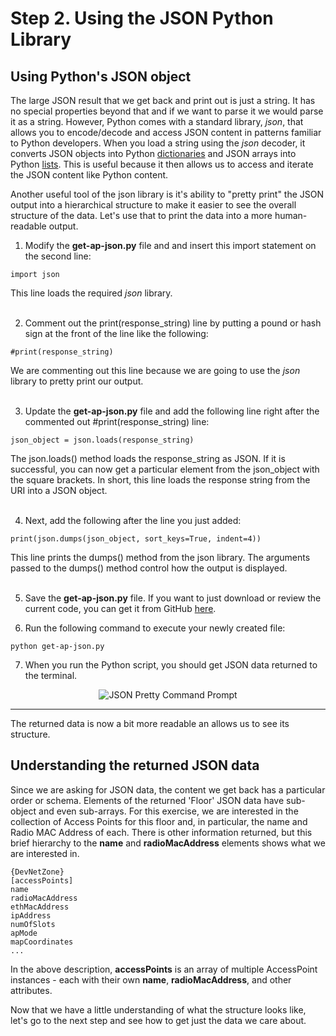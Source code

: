 # Step 2\. Using the JSON Python Library

## Using Python's JSON object

The large JSON result that we get back and print out is just a string. It has no special properties beyond that and if we want to parse it we would parse it as a string. However, Python comes with a standard library, _json_, that allows you to encode/decode and access JSON content in patterns familiar to Python developers. When you load a string using the _json_ decoder, it converts JSON objects into Python [dictionaries](https://docs.python.org/3.4/reference/expressions.html#dictionary-displays "Python Dictionaries") and JSON arrays into Python [lists](https://docs.python.org/3.4/reference/expressions.html#list-displays "Python Lists"). This is useful because it then allows us to access and iterate the JSON content like Python content.

Another useful tool of the json library is it's ability to "pretty print" the JSON output into a hierarchical structure to make it easier to see the overall structure of the data. Let's use that to print the data into a more human-readable output.

1. Modify the **get-ap-json.py** file and and insert this import statement on the second line:

  ```
  import json
  ```

  This line loads the required _json_ library.<br>
  <br>

2. Comment out the print(response_string) line by putting a pound or hash sign at the front of the line like the following:

  ```
  #print(response_string)
  ```

  We are commenting out this line because we are going to use the _json_ library to pretty print our output.<br>
  <br>

3. Update the **get-ap-json.py** file and add the following line right after the commented out #print(response_string) line:

  ```
  json_object = json.loads(response_string)
  ```

  The json.loads() method loads the response_string as JSON. If it is successful, you can now get a particular element from the json_object with the square brackets. In short, this line loads the response string from the URI into a JSON object.<br><br>

4. Next, add the following after the line you just added:

  ```
  print(json.dumps(json_object, sort_keys=True, indent=4))
  ```

  This line prints the dumps() method from the json library. The arguments passed to the dumps() method control how the output is displayed.<br><br>

5. Save the **get-ap-json.py** file. If you want to just download or review the current code, you can get it from GitHub [here](https://github.com/CiscoDevNet/coding-skills-sample-code/blob/master/coding202-parsing-json/get-ap-json-3.py).

6. Run the following command to execute your newly created file:

  ```
  python get-ap-json.py
  ```

7. When you run the Python script, you should get JSON data returned to the terminal.

<div style="text-align:center" markdown="1">
  <img src="/posts/files/coding-202-parsing-json/json-output-pretty.png" alt="JSON Pretty Command Prompt">
</div>

--------------------------------------------------------------------------------

The returned data is now a bit more readable an allows us to see its structure.

## Understanding the returned JSON data

Since we are asking for JSON data, the content we get back has a particular order or schema. Elements of the returned 'Floor' JSON data have sub-object and even sub-arrays. For this exercise, we are interested in the collection of Access Points for this floor and, in particular, the name and Radio MAC Address of each. There is other information returned, but this brief hierarchy to the **name** and **radioMacAddress** elements shows what we are interested in.

```
{DevNetZone}
[accessPoints]
name
radioMacAddress
ethMacAddress
ipAddress
numOfSlots
apMode
mapCoordinates
...
```

In the above description, **accessPoints** is an array of multiple AccessPoint instances - each with their own **name**, **radioMacAddress**, and other attributes.

Now that we have a little understanding of what the structure looks like, let's go to the next step and see how to get just the data we care about.
